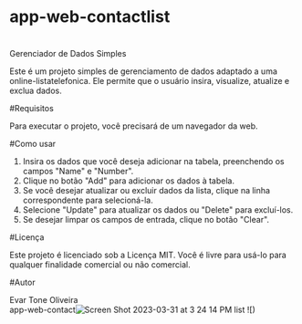 # app-web-contactlist


#
Gerenciador de Dados Simples

Este é um projeto simples de gerenciamento de dados adaptado a uma online-listatelefonica. Ele permite que o usuário insira, visualize, atualize e exclua dados.

#Requisitos

Para executar o projeto, você precisará de um navegador da web.

#Como usar

1. Insira os dados que você deseja adicionar na tabela, preenchendo os campos "Name" e "Number".
2. Clique no botão "Add" para adicionar os dados à tabela.
3. Se você desejar atualizar ou excluir dados da lista, clique na linha correspondente para selecioná-la.
4. Selecione "Update" para atualizar os dados ou "Delete" para excluí-los.
5. Se desejar limpar os campos de entrada, clique no botão "Clear".

#Licença

Este projeto é licenciado sob a Licença MIT. Você é livre para usá-lo para qualquer finalidade comercial ou não comercial. 

#Autor

Evar Tone Oliveira  
 app-web-contact![Screen Shot 2023-03-31 at 3 24 14 PM](https://user-images.githubusercontent.com/121437726/229155403-dcdc503e-48e0-4e8d-8760-0adefa83fee1.jpg)
list
![)

